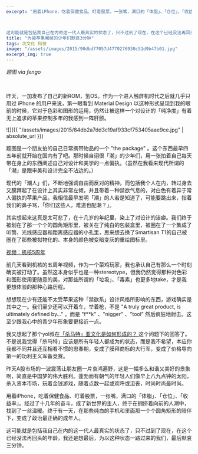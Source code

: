 ```yaml
---
excerpt: "用着iPhone，吃着保健食品、盯着股票，一张嘴，满口的「体脂」、「仓位」、「收益率」。经过了十几年的奋斗，成了新世界的主人，终于在拥挤着向前的人潮中，找到了一丝温暖。终于有一天，在那些纯白的手机和里面那一个个圆角矩形的陪伴下，变成了政治最正确的成年人。



这可能就是包括我自己在内的这一代人最真实的状态了，只不过到了现在，在这个已经没法再回头的年龄，我还是想最后，为以这种状态一路过来的我们，最后默哀三分钟。"
title: "为被苹果阉掉的少年们默哀3分钟"
tags: 次文化 科技
image: "/assets/images/2015/90dbd77057d4770276930c51d9b47b01.jpg"
excerpt_img: true
---
```


_题图 via fengo_

<br>

昨天，一加发布了自己的新ROM，氢OS。作为一个进入触屏机时代之后就几乎只用过 iPhone 的用户来说，第一眼看到 Material Design 以这种形式呈现到我的眼前的时候，它对于色彩和图形的运用，仍然让被这样一个对设计的「纯净度」有着无上追求的苹果控制多年的我感到一阵肝颤。

![]({{ "/assets/images/2015/84db2a7dd3c19af933cf753405aae9ce.jpg" | absolute_url }})

题图是一个朋友拍的自己日常携带物品的一个 "the package" 。这个东西最早四五年前就开始在国内有了吧。那时候自诩很「潮」的少年们，用一张拍着自己每天带在身上的东西阐述自己对设计和美学的一点偏执。（虽然在我看来现代所谓的「潮」是跟审美和设计完全不沾边的。）

现代的「潮人」们，不断地强调自由而反对的精神，而包括我个人在内，转过身去又膜拜起了在设计上其实非常左倾，并且带着一种禁欲气息的，对白色有着异于常人偏执的苹果产品。我相信最早发明「潮」的人若是知道了，可能要跳出来，指着我们的鼻子骂，「你们这些人，难道也配潮？」。

其实想起来这真是太可悲了，在十几岁的年纪里，染上了对设计的洁癖。我们终于被划在了那一个个的圆角矩形里，被关在了纯白的包装盒里，被圈在了一个集成了听筒、光线感应器和距离感应器的小孔里，思来想去换了Smartisan T1的自己被圈在了那些被拟物化的、本身的颜色被变暗变灰的重绘图标里。

[视频：机核5周年](http://video.tudou.com/v/XMTc5NzE4MzE2NA==.html?resourceId=0_06_02_99)

前几天看到机核的五周年视频，作为一个菜鸡玩家，我也承认自己有那么一个时刻确实被打动了。虽然这本身似乎也是一种stereotype，但我仍然觉得那种对色彩和图形使用更随意的美，对那些所谓的「垃圾」、「毒素」也更多地take，才是我更想体验的那种心路历程。

想想现在少有还能不太受苹果这种「禁欲系」设计风格所影响的东西，游戏确实是其中之一。我们至少还可以开着车，举着枪，不是 "A truly great product, is ultimately defined by…" ，而是 "f\*\*k" 、"nigger" 、"tool" 然后疯狂地射击。这至少跟我心中的青少年形象要更接近一点。

我又想起了那个yol叔在[「杀马特」亚文化是如何形成的？ ](https://www.zhihu.com/question/22195765/answer/20593022)这个问题下的回答了。不是说我觉得「杀马特」应该是所有年轻人都成为的状态，而是我不希望，本应你我都不同并且还互相看不惯的思春期，变成了膜拜商标的大行军，变成了价格导向第一的功利主义军备竞赛。

昨天A股市场的一波震荡让朋友圈一片哀鸿遍野，这是一幅多么和谐又美好的景象啊，简直是中国梦的伟大胜利。蓬勃而有朝气的年轻人们像早上八九点钟的太阳，杀入资本市场，玩着金钱游戏，随着点数一起或欢呼或沮丧，时尚时尚最时尚。

用着iPhone，吃着保健食品、盯着股票，一张嘴，满口的「体脂」、「仓位」、「收益率」。经过了十几年的奋斗，成了新世界的主人，终于在拥挤着向前的人潮中，找到了一丝温暖。终于有一天，在那些纯白的手机和里面那一个个圆角矩形的陪伴下，变成了政治最正确的成年人。

这可能就是包括我自己在内的这一代人最真实的状态了，只不过到了现在，在这个已经没法再回头的年龄，我还是想最后，为以这种状态一路过来的我们，最后默哀三分钟。
